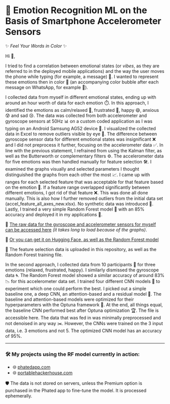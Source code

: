 
# 🎯 Emotion Recognition ML on the Basis of Smartphone Accelerometer Sensors

✨ *Feel Your Words in Color* ✨

Hi 👋, 

I tried to find a correlation between emotional states (or *vibes*, as they are referred to in the deployed mobile applications) and the way the user moves the phone while typing (for example, a message) 📱. I wanted to represent these emotions then in color 🎨 (an accompanying color bubble after each message on WhatsApp, for example 💬).

I collected data from myself in different emotional states, ending up with around an hour worth of data for each emotion ⏱️. In this approach, I identified the emotions as calm/relaxed 🧘, frustrated 😤, happy 😄, anxious 😰 and sad 😢. The data was collected from both accelerometer and gyroscope sensors at 50Hz 📊 on a custom coded application as I was typing on an Android Samsung AG52 device 🤖. I visualized the collected data in Excel to remove outliers visible by eye 👀. The difference between gyroscope sensor data for different emotional states was insignificant ❌ and I did not preprocess it further, focusing on the accelerometer data ✅. In line with the previous statement, I refrained from using the Kalman filter, as well as the Butterworth or complementary filters ⚙️. The accelerometer data for five emotions was then handled manually for feature selection 🛠️. I examined the graphs visually and selected parameters I thought distinguished the graphs from each other the most 📈. I came up with ranges for each selected feature that was acceptable for that feature based on the emotion 🧠. If a feature range overlapped significantly between different emotions, I got rid of that feature ❌. This was done all done manually. This is also how I further removed outliers from the initial data set (accel_feature_all_axes_new.xlsx). No synthetic data was introduced 🚫. Lastly, I trained a very simple Random Forest model 🌳 with an 85% accuracy and deployed it in my applications 🚀. 

📎 [The raw data for the gyroscope and accelerometer sensors for myself can be accessed here](https://docs.google.com/spreadsheets/d/1zumlTXjLASAonMdBG7jH85BS_jsIeyqu/edit?usp=share_link&ouid=106124660547835903984&rtpof=true&sd=true) *(it takes long to load because of the graphs)*.

📎 [Or you can get it on Hugging Face, as well as the Random Forest model](wolfeiq/accelerometer_raw_emotion_recognition_smartphone_sensors)

📁 The feature selection data is uploaded in this repository, as well as the Random Forest training file. 

In the second approach, I collected data from 10 participants 👥 for three emotions (relaxed, frustrated, happy). I similarly dismissed the gyroscope data 🌀. The Random Forest model showed a similar accuracy of around 83% 📉 for this accelerometer data set. I trained four different CNN models 🧠 to experiment which one could perform the best. I picked out a simple baseline one, a deep CNN, an attention-based and a residual model 🔬. The baseline and attention-based models were optimized for their hyperparameters with the Optuna framework 🔧. At the end, all things equal, the baseline CNN performed best after Optuna optimization 🏆. The file is accessible here. The data that was fed in was minimally preprocessed and not denoised in any way ✂️. However, the CNNs were trained on the 3 input data, i.e. 3 emotions and not 5. The optimized CNN model has an accuracy of 95%.

---

### 🛠️ My projects using the RF model currently in action:

- 🌐 [phatedapp.com](https://phatedapp.com)  
- 🌐 [portablehackerhouse.com](https://portablehackerhouse.com)

🛡️ The data is not stored on servers, unless the Premium option is purchased in the Phated app to fine-tune the model. It is processed ephemerally.
